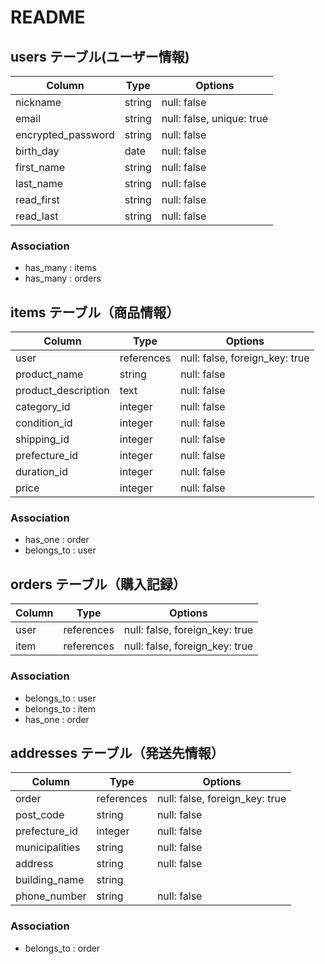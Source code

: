# README

## users テーブル(ユーザー情報)

| Column             | Type   | Options                   |
| ------------------ | ------ | ------------------------- |
| nickname           | string | null: false               |
| email              | string | null: false, unique: true |
| encrypted_password | string | null: false               |
| birth_day          | date   | null: false               | 
| first_name         | string | null: false               |
| last_name          | string | null: false               |
| read_first         | string | null: false               |
| read_last          | string | null: false               |
### Association
- has_many : items
- has_many : orders

## items テーブル（商品情報）

| Column              | Type       | Options                        |
| -----------         | -----------| -------------------------------|
| user                | references | null: false, foreign_key: true |
| product_name        | string     | null: false                    |
| product_description | text       | null: false                    |
| category_id         | integer    | null: false                    |
| condition_id        | integer    | null: false                    |
| shipping_id         | integer    | null: false                    |
| prefecture_id       | integer    | null: false                    |
| duration_id         | integer    | null: false                    |
| price               | integer    | null: false                    |
### Association
- has_one : order
- belongs_to : user

## orders テーブル（購入記録）

| Column   | Type       | Options                        |
| -------- | ---------- | ------------------------------ |
| user     | references | null: false, foreign_key: true |
| item     | references | null: false, foreign_key: true |
### Association
- belongs_to : user
- belongs_to : item
- has_one : order 

## addresses テーブル（発送先情報）
| Column             | Type       | Options                        |
| ------------------ | ---------- | -----------------------------  |
| order              | references | null: false, foreign_key: true |
| post_code          | string     | null: false                    |
| prefecture_id      | integer    | null: false                    |
| municipalities     | string     | null: false                    |
| address            | string     | null: false                    |
| building_name      | string     |                                |
| phone_number       | string     | null: false                    |
### Association
- belongs_to : order